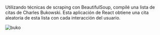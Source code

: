 Utilizando técnicas de scraping con BeautifulSoup, compilé una lista de citas de Charles Bukowski. Esta aplicación de React obtiene una cita aleatoria de esta lista con cada interacción del usuario.

![buko](https://github.com/user-attachments/assets/3d86ad4c-01e8-41c6-a6aa-63f375fe341f)

